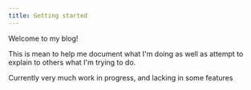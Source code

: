 ```yaml
---
title: Getting started
---
```


Welcome to my blog!

This is mean to help me document what I'm doing as well as attempt to explain to others what I'm trying to do.

Currently very much work in progress, and lacking in some features